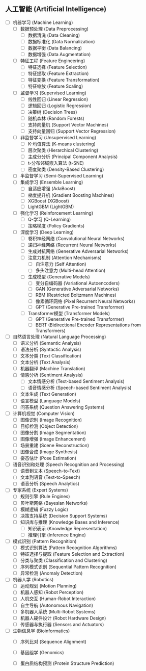 ## 人工智能 (Artificial Intelligence)

- [ ] 机器学习 (Machine Learning)
    - [ ] 数据预处理 (Data Preprocessing)
        - [ ] 数据清洗 (Data Cleaning)
        - [ ] 数据标准化 (Data Normalization)
        - [ ] 数据平衡 (Data Balancing)
        - [ ] 数据增强 (Data Augmentation)
    - [ ] 特征工程 (Feature Engineering)
        - [ ] 特征选择 (Feature Selection)
        - [ ] 特征提取 (Feature Extraction)
        - [ ] 特征变换 (Feature Transformation)
        - [ ] 特征缩放 (Feature Scaling)
    - [ ] 监督学习 (Supervised Learning)
        - [ ] 线性回归 (Linear Regression)
        - [ ] 逻辑回归 (Logistic Regression)
        - [ ] 决策树 (Decision Trees)
        - [ ] 随机森林 (Random Forests)
        - [ ] 支持向量机 (Support Vector Machines) 
        - [ ] 支持向量回归 (Support Vector Regression)
    - [ ] 非监督学习 (Unsupervised Learning)
        - [ ] K-均值算法 (K-means clustering)
        - [ ] 层次聚类 (Hierarchical Clustering)
        - [ ] 主成分分析 (Principal Component Analysis)
        - [ ] t-分布邻域嵌入算法 (t-SNE)
        - [ ] 密度聚类 (Density-Based Clustering)
    - [ ] 半监督学习 (Semi-Supervised Learning)
    - [ ] 集成学习 (Ensemble Learning)
        - [ ] 自适应增强 (AdaBoost)
        - [ ] 梯度提升机 (Gradient Boosting Machines)
        - [ ] XGBoost (XGBoost)
        - [ ] LightGBM (LightGBM)
    - [ ] 强化学习 (Reinforcement Learning)
        - [ ] Q-学习 (Q-Learning)
        - [ ] 策略梯度 (Policy Gradients)
    - [ ] 深度学习 (Deep Learning)
        - [ ] 卷积神经网络 (Convolutional Neural Networks)
        - [ ] 递归神经网络 (Recurrent Neural Networks)
        - [ ] 生成对抗网络 (Generative Adversarial Networks)
        - [ ] 注意力机制 (Attention Mechanisms)
            - [ ] 自注意力 (Self Attention)
            - [ ] 多头注意力 (Multi-head Attention)
        - [ ] 生成模型 (Generative Models)
            - [ ] 变分自编码器 (Variational Autoencoders)
            - [ ] GAN (Generative Adversarial Networks)
            - [ ] RBM (Restricted Boltzmann Machines)
            - [ ] 像素循环网络 (Pixel Recurrent Neural Networks)
            - [ ] GPT (Generative Pre-trained Transformer)
        - [ ] Transformer模型 (Transformer Models)
            - [ ] GPT (Generative Pre-trained Transformer)
            - [ ] BERT (Bidirectional Encoder Representations from Transformers)

- [ ] 自然语言处理 (Natural Language Processing)
    - [ ] 语义分析 (Semantic Analysis)
    - [ ] 语法分析 (Syntactic Analysis)
    - [ ] 文本分类 (Text Classification)
    - [ ] 文本分析 (Text Analysis)
    - [ ] 机器翻译 (Machine Translation)
    - [ ] 情感分析 (Sentiment Analysis)
        - [ ] 文本情感分析 (Text-based Sentiment Analysis)
        - [ ] 语音情感分析 (Speech-based Sentiment Analysis)
    - [ ] 文本生成 (Text Generation)
    - [ ] 语言模型 (Language Models)
    - [ ] 问答系统 (Question Answering Systems)
- [ ] 计算机视觉 (Computer Vision)
    - [ ] 图像识别 (Image Recognition)
    - [ ] 目标检测 (Object Detection)
    - [ ] 图像分割 (Image Segmentation)
    - [ ] 图像增强 (Image Enhancement)
    - [ ] 场景重建 (Scene Reconstruction)
    - [ ] 图像合成 (Image Synthesis)
    - [ ] 姿态估计 (Pose Estimation)
- [ ] 语音识别和处理 (Speech Recognition and Processing)
    - [ ] 语音到文本 (Speech-to-Text)
    - [ ] 文本到语音 (Text-to-Speech)
    - [ ] 语音分析 (Speech Analytics)
- [ ] 专家系统 (Expert Systems)
    - [ ] 规则引擎 (Rule Engines)
    - [ ] 贝叶斯网络 (Bayesian Networks)
    - [ ] 模糊逻辑 (Fuzzy Logic)
    - [ ] 决策支持系统 (Decision Support Systems)
    - [ ] 知识库与推理 (Knowledge Bases and Inference)
        - [ ] 知识表示 (Knowledge Representation)
        - [ ] 推理引擎 (Inference Engine)
- [ ] 模式识别 (Pattern Recognition)
    - [ ] 模式识别算法 (Pattern Recognition Algorithms)
    - [ ] 特征选择与提取 (Feature Selection and Extraction)
    - [ ] 分类与聚类 (Classification and Clustering)
    - [ ] 序列模式识别 (Sequential Pattern Recognition)
    - [ ] 异常检测 (Anomaly Detection)
- [ ] 机器人学 (Robotics)
    - [ ] 运动规划 (Motion Planning)
    - [ ] 机器人感知 (Robot Perception)
    - [ ] 人机交互 (Human-Robot Interaction)
    - [ ] 自主导航 (Autonomous Navigation)
    - [ ] 多机器人系统 (Multi-Robot Systems)
    - [ ] 机器人硬件设计 (Robot Hardware Design)
    - [ ] 传感器与执行器 (Sensors and Actuators)
- [ ] 生物信息学 (Bioinformatics)
    - [ ] 序列比对 (Sequence Alignment)
    - [ ] 基因组学 (Genomics)
    - [ ] 蛋白质结构预测 (Protein Structure Prediction)




